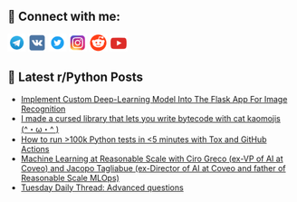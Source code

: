 ## 🔎 Connect with me:
[<img src="https://github.com/bullbesh/bullbesh/blob/main/images/Telegram.png" width="32" height="32" />](https://t.me/bullbesh)
[<img src="https://github.com/bullbesh/bullbesh/blob/main/images/VK.png" width="32" height="32" />](https://vk.com/bullbesh)
[<img src="https://github.com/bullbesh/bullbesh/blob/main/images/Twitter.png" width="32" height="32" />](https://twitter.com/bullbesh1)
[<img src="https://github.com/bullbesh/bullbesh/blob/main/images/Instagram.png" width="32" height="32" />](https://www.instagram.com/bullbesh)
[<img src="https://github.com/bullbesh/bullbesh/blob/main/images/Reddit.png" width="32" height="32" />](https://www.reddit.com/user/bullbesh)
[<img src="https://github.com/bullbesh/bullbesh/blob/main/images/YouTube.png" width="32" height="32" />](https://www.youtube.com/channel/UCtfjRs6uzgq5mfm8S06WTcg)

## 📕 Latest r/Python Posts
<!-- BLOG-POST-LIST:START -->
- [Implement Custom Deep-Learning Model Into The Flask App For Image Recognition](https://www.reddit.com/r/Python/comments/z1naej/implement_custom_deeplearning_model_into_the/)
- [I made a cursed library that lets you write bytecode with cat kaomojis &lpar;^・ω・^ &rpar;](https://www.reddit.com/r/Python/comments/z1gf6k/i_made_a_cursed_library_that_lets_you_write/)
- [How to run &gt;100k Python tests in &lt;5 minutes with Tox and GitHub Actions](https://www.reddit.com/r/Python/comments/z1evcd/how_to_run_100k_python_tests_in_5_minutes_with/)
- [Machine Learning at Reasonable Scale with Ciro Greco &lpar;ex-VP of AI at Coveo&rpar; and Jacopo Tagliabue &lpar;ex-Director of AI at Coveo and father of Reasonable Scale MLOps&rpar;](https://www.reddit.com/r/Python/comments/z1ep8s/machine_learning_at_reasonable_scale_with_ciro/)
- [Tuesday Daily Thread: Advanced questions](https://www.reddit.com/r/Python/comments/z1emof/tuesday_daily_thread_advanced_questions/)
<!-- BLOG-POST-LIST:END -->
